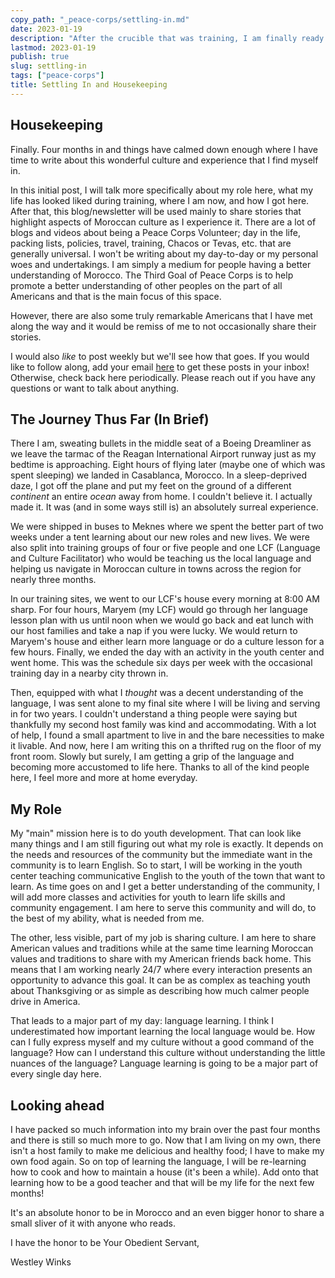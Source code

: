 ```yaml
---
copy_path: "_peace-corps/settling-in.md"
date: 2023-01-19
description: "After the crucible that was training, I am finally ready to start up the blog. In this post, I write a brief summary of my journey thus far and the purpose of this blog."
lastmod: 2023-01-19
publish: true
slug: settling-in
tags: ["peace-corps"]
title: Settling In and Housekeeping
---
```


## Housekeeping

Finally. Four months in and things have calmed down enough where I have time to write about this wonderful culture and experience that I find myself in.

In this initial post, I will talk more specifically about my role here, what my life has looked liked during training, where I am now, and how I got here. After that, this blog/newsletter will be used mainly to share stories that highlight aspects of Moroccan culture as I experience it. There are a lot of blogs and videos about being a Peace Corps Volunteer; day in the life, packing lists, policies, travel, training, Chacos or Tevas, etc. that are generally universal. I won't be writing about my day-to-day or my personal woes and undertakings. I am simply a medium for people having a better understanding of Morocco. The Third Goal of Peace Corps is to help promote a better understanding of other peoples on the part of all Americans and that is the main focus of this space.

However, there are also some truly remarkable Americans that I have met along the way and it would be remiss of me to not occasionally share their stories.

I would also *like* to post weekly but we'll see how that goes. If you would like to follow along, add your email [here](https://buttondown.email/Westley_Winks) to get these posts in your inbox! Otherwise, check back here periodically. Please reach out if you have any questions or want to talk about anything.

## The Journey Thus Far (In Brief)

There I am, sweating bullets in the middle seat of a Boeing Dreamliner as we leave the tarmac of the Reagan International Airport runway just as my bedtime is approaching. Eight hours of flying later (maybe one of which was spent sleeping) we landed in Casablanca, Morocco. In a sleep-deprived daze, I got off the plane and put my feet on the ground of a different *continent* an entire *ocean* away from home. I couldn't believe it. I actually made it. It was (and in some ways still is) an absolutely surreal experience.

We were shipped in buses to Meknes where we spent the better part of two weeks under a tent learning about our new roles and new lives. We were also split into training groups of four or five people and one LCF (Language and Culture Facilitator) who would be teaching us the local language and helping us navigate in Moroccan culture in towns across the region for nearly three months.

In our training sites, we went to our LCF's house every morning at 8:00 AM sharp. For four hours, Maryem (my LCF) would go through her language lesson plan with us until noon when we would go back and eat lunch with our host families and take a nap if you were lucky. We would return to Maryem's house and either learn more language or do a culture lesson for a few hours. Finally, we ended the day with an activity in the youth center and went home. This was the schedule six days per week with the occasional training day in a nearby city thrown in.

Then, equipped with what I *thought* was a decent understanding of the language, I was sent alone to my final site where I will be living and serving in for two years. I couldn't understand a thing people were saying but thankfully my second host family was kind and accommodating. With a lot of help, I found a small apartment to live in and the bare necessities to make it livable. And now, here I am writing this on a thrifted rug on the floor of my front room. Slowly but surely, I am getting a grip of the language and becoming more accustomed to life here. Thanks to all of the kind people here, I feel more and more at home everyday.

## My Role

My "main" mission here is to do youth development. That can look like many things and I am still figuring out what my role is exactly. It depends on the needs and resources of the community but the immediate want in the community is to learn English. So to start, I will be working in the youth center teaching communicative English to the youth of the town that want to learn. As time goes on and I get a better understanding of the community, I will add more classes and activities for youth to learn life skills and community engagement. I am here to serve this community and will do, to the best of my ability, what is needed from me.

The other, less visible, part of my job is sharing culture. I am here to share American values and traditions while at the same time learning Moroccan values and traditions to share with my American friends back home. This means that I am working nearly 24/7 where every interaction presents an opportunity to advance this goal. It can be as complex as teaching youth about Thanksgiving or as simple as describing how much calmer people drive in America.

That leads to a major part of my day: language learning. I think I underestimated how important learning the local language would be. How can I fully express myself and my culture without a good command of the language? How can I understand this culture without understanding the little nuances of the language? Language learning is going to be a major part of every single day here.

## Looking ahead

I have packed so much information into my brain over the past four months and there is still so much more to go. Now that I am living on my own, there isn't a host family to make me delicious and healthy food; I have to make my own food again. So on top of learning the language, I will be re-learning how to cook and how to maintain a house (it's been a while). Add onto that learning how to be a good teacher and that will be my life for the next few months!

It's an absolute honor to be in Morocco and an even bigger honor to share a small sliver of it with anyone who reads.

I have the honor to be Your Obedient Servant,

Westley Winks
